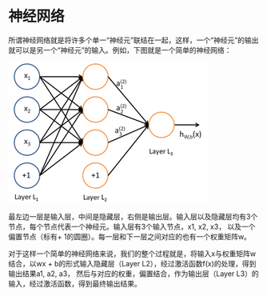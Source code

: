 # 神经网络

所谓神经网络就是将许多个单一“神经元”联结在一起，这样，一个“神经元”的输出就可以是另一个“神经元”的输入。例如，下图就是一个简单的神经网络：

![image](https://github.com/666tugege/ai108b/blob/master/Final-term/03-%E7%A5%9E%E7%B6%93%E7%B6%B2%E8%B7%AF_Neural%20Network/1.png?raw=true)

最左边一层是输入层，中间是隐藏层，右侧是输出层。输入层以及隐藏层均有3个节点，每个节点代表一个神经元。输入层有3个输入节点，x1, x2, x3， 以及一个偏置节点（标有+ 1的圆圈）。每一层和下一层之间对应的也有一个权重矩阵w。

对于这样一个简单的神经网络来说，我们的整个过程就是，将输入x与权重矩阵w结合，以wx + b的形式输入隐藏层（Layer L2），经过激活函数f(x)的处理，得到输出结果a1, a2, a3， 然后与对应的权重，偏置结合，作为输出层（Layer L3）的输入，经过激活函数，得到最终输出结果。
